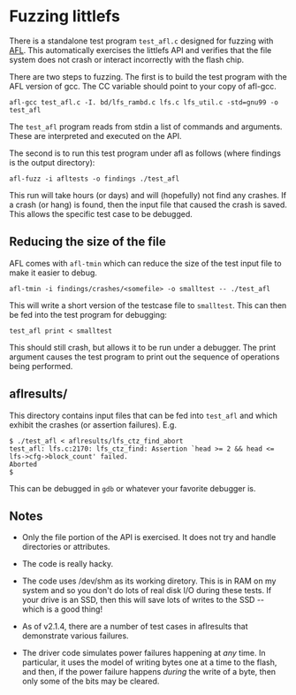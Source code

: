 # Fuzzing littlefs

There is a standalone test program `test_afl.c` designed for fuzzing with
[AFL](http://lcamtuf.coredump.cx/afl/). This automatically exercises the 
littlefs API and verifies that the file system does not crash or interact incorrectly
with the flash chip. 

There are two steps to fuzzing. The first is to build the test program with
the AFL version of gcc. The CC variable should point to your copy of afl-gcc.

```
afl-gcc test_afl.c -I. bd/lfs_rambd.c lfs.c lfs_util.c -std=gnu99 -o test_afl
```

The `test_afl` program reads from stdin a list of commands
and arguments. These are interpreted and executed on the API. 

The second is to run this test program under afl as follows (where findings is 
the output directory):

```
afl-fuzz -i afltests -o findings ./test_afl
```

This run will take hours (or days) and will (hopefully) not find any crashes.
If a crash (or hang) is found, then the input file that caused the crash is 
saved. This allows the specific test case to be debugged.

## Reducing the size of the file

AFL comes with `afl-tmin` which can reduce the size of the test input file to
make it easier to debug.

```
afl-tmin -i findings/crashes/<somefile> -o smalltest -- ./test_afl
```

This will write a short version of the testcase file to `smalltest`. This can then be
fed into the test program for debugging:

```
test_afl print < smalltest
```

This should still crash, but allows it to be run under a debugger. The print argument
causes the test program to print out the sequence of operations being performed. 

## aflresults/

This directory contains input files that can be fed into `test_afl` and which exhibit the
crashes (or assertion failures). E.g.

```
$ ./test_afl < aflresults/lfs_ctz_find_abort 
test_afl: lfs.c:2170: lfs_ctz_find: Assertion `head >= 2 && head <= lfs->cfg->block_count' failed.
Aborted
$
```

This can be debugged in `gdb` or whatever your favorite debugger is. 


## Notes

* Only the file portion of the API is exercised. It does not try and handle directories or attributes.

* The code is really hacky.

* The code uses /dev/shm as its working diretory. This is in RAM on my system and so you don't do lots
of real disk I/O during these tests. If your drive is an SSD, then this will save lots of writes to the 
SSD -- which is a good thing!

* As of v2.1.4, there are a number of test cases in aflresults that demonstrate various failures.

* The driver code simulates power failures happening at *any* time. In particular, it uses the model
of writing bytes one at a time to the flash, and then, if the power failure happens *during* the write
of a byte, then only some of the bits may be cleared. 
